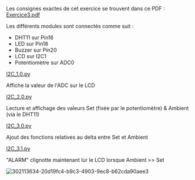 Les consignes exactes de cet exercice se trouvent dans ce PDF : [Exercice3.pdf](https://github.com/user-attachments/files/17187571/Exercice3.pdf)

Les différents modules sont connectés comme suit :
- DHT11 sur Pin16
- LED sur Pin18
- Buzzer sur Pin20
- LCD sur I2C1
- Potentiomètre sur ADC0


[I2C_1.0.py](https://github.com/hepl-Heusdain/smartcities/blob/main/I2C/I2C_1.0.py)

Affiche la valeur de l'ADC sur le LCD

[I2C_2.0.py](https://github.com/hepl-Heusdain/smartcities/blob/main/I2C/I2C_2.0.py)

Lecture et affichage des valeurs Set (fixée par le potentiomètre) & Ambient (via le DHT11)

[I2C_3.0.py](https://github.com/hepl-Heusdain/smartcities/blob/main/I2C/I2C_3.0.py)

Ajout des fonctions relatives au delta entre Set et Ambient

[I2C_3.1.py](https://github.com/hepl-Heusdain/smartcities/blob/main/I2C/I2C_3.1.py)

"ALARM" clignotte maintenant lur le LCD lorsque Ambient >> Set

![302113634-20d19fc4-b9c3-4903-9ec8-b62cda90aee3](https://github.com/user-attachments/assets/769ba007-b2aa-41cb-a855-35c6bf710a28)
